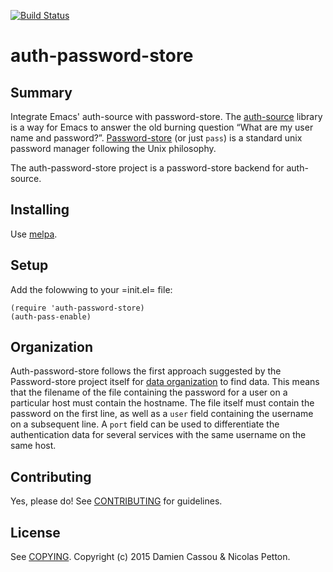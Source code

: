 [![Build Status](https://travis-ci.org/DamienCassou/auth-password-store.svg)](https://travis-ci.org/DamienCassou/auth-password-store)

# auth-password-store

## Summary

Integrate Emacs' auth-source with password-store. The
[auth-source](https://www.gnu.org/software/emacs/manual/html_mono/auth.html)
library is a way for Emacs to answer the old burning question “What
are my user name and password?”.
[Password-store](http://www.passwordstore.org) (or just `pass`) is a
standard unix password manager following the Unix philosophy.

The auth-password-store project is a password-store backend for
auth-source.

## Installing

Use [melpa](http://melpa.milkbox.net).

## Setup

Add the folowwing to your =init.el= file:

    (require 'auth-password-store)
    (auth-pass-enable)

## Organization

Auth-password-store follows the first approach suggested by the
Password-store project itself for
[data organization](http://www.passwordstore.org/#organization) to
find data. This means that the filename of the file containing the
password for a user on a particular host must contain the hostname.
The file itself must contain the password on the first line, as well
as a `user` field containing the username on a subsequent line. A
`port` field can be used to differentiate the authentication data for
several services with the same username on the same host.

## Contributing

Yes, please do! See [CONTRIBUTING][] for guidelines.

## License

See [COPYING][]. Copyright (c) 2015 Damien Cassou & Nicolas Petton.


[CONTRIBUTING]: ./CONTRIBUTING.md
[COPYING]: ./COPYING
